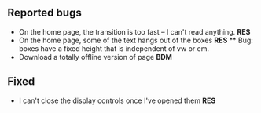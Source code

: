 ## Reported bugs

* On the home page, the transition is too fast – I can't read anything. **RES**
* On the home page, some of the text hangs out of the boxes **RES**
** Bug: boxes have a fixed height that is independent of vw or em.
* Download a totally offline version of page **BDM**

## Fixed
* I can't close the display controls once I've opened them **RES**
